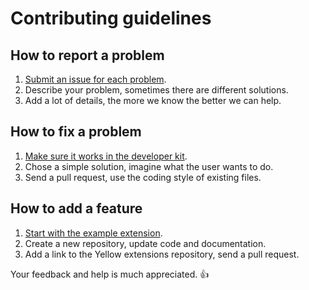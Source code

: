 Contributing guidelines
=======================

## How to report a problem

1. [Submit an issue for each problem](https://github.com/datenstrom/yellow/issues).
2. Describe your problem, sometimes there are different solutions.
3. Add a lot of details, the more we know the better we can help.

## How to fix a problem

1. [Make sure it works in the developer kit](https://github.com/datenstrom/yellow-developers).
2. Chose a simple solution, imagine what the user wants to do.
3. Send a pull request, use the coding style of existing files.

## How to add a feature

1. [Start with the example extension](https://github.com/schulle4u/yellow-extension-example).
2. Create a new repository, update code and documentation.
3. Add a link to the Yellow extensions repository, send a pull request.

Your feedback and help is much appreciated. :+1:
